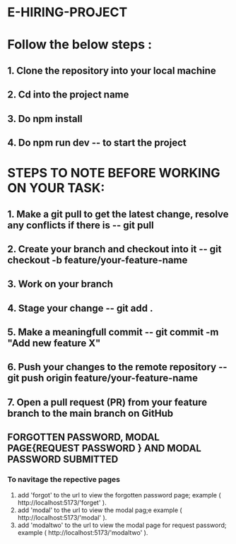 # E-HIRING-PROJECT

# Follow the below steps :

##  1. Clone the repository into your local machine

## 2. Cd into the project name

## 3. Do npm install

## 4. Do npm run dev -- to start the project

# STEPS TO NOTE BEFORE WORKING ON YOUR TASK:

## 1. Make a git pull to get the latest change, resolve any conflicts if there is -- git pull

## 2. Create your branch and checkout into it -- git checkout -b feature/your-feature-name

## 3. Work on your branch

## 4. Stage your change -- git add .

## 5. Make a meaningfull commit -- git commit -m "Add new feature X"

## 6. Push your changes to the remote repository -- git push origin feature/your-feature-name

## 7. Open a pull request (PR) from your feature branch to the main branch on GitHub


## FORGOTTEN PASSWORD, MODAL PAGE{REQUEST PASSWORD } AND MODAL PASSWORD SUBMITTED



### To navitage the repective pages
1. add 'forgot' to the url to view the forgotten password page; example ( http://localhost:5173/'forget' ).
2.  add 'modal' to the url to view the modal pag;e example ( http://localhost:5173/'modal' ).
3. add 'modaltwo' to the url to view the modal page for request password; example ( http://localhost:5173/'modaltwo' ).